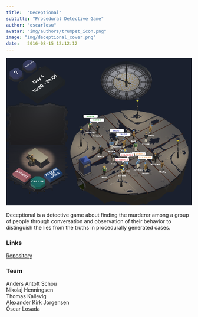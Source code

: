 ```yaml
---
title:  "Deceptional"
subtitle: "Procedural Detective Game"
author: "oscarlosu"
avatar: "img/authors/trumpet_icon.png"
image: "img/deceptional_cover.png"
date:   2016-08-15 12:12:12
---
```


![In-game iamge](img/deceptional_cover.png)

Deceptional is a detective game about finding the murderer among a group of people through conversation and observation of their behavior to distinguish the lies from the truths in procedurally generated cases.

### Links

[Repository](https://github.com/oscarlosu/Nomoreno.git)

### Team

Anders Antoft Schou  
Nikolaj Henningsen  
Thomas Kallevig  
Alexander Kirk Jorgensen  
Óscar Losada  
